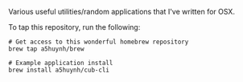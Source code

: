 Various useful utilities/random applications that I've written for OSX.

To tap this repository, run the following:

    # Get access to this wonderful homebrew repository
    brew tap a5huynh/brew

    # Example application install
    brew install a5huynh/cub-cli

